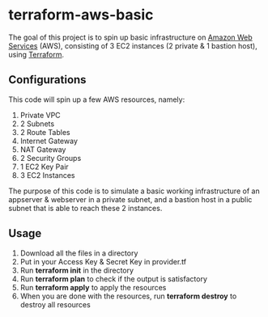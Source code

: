 # terraform-aws-basic
The goal of this project is to spin up basic infrastructure on [Amazon Web Services](http://aws.amazon.com/) (AWS), consisting of 3 EC2 instances (2 private & 1 bastion host), using [Terraform](http://terraform.io).

## Configurations
This code will spin up a few AWS resources, namely:
1. Private VPC
2. 2 Subnets
3. 2 Route Tables
4. Internet Gateway
5. NAT Gateway
6. 2 Security Groups
7. 1 EC2 Key Pair
8. 3 EC2 Instances

The purpose of this code is to simulate a basic working infrastructure of an appserver & webserver in a private subnet, and a bastion host in a public subnet that is able to reach these 2 instances. 

## Usage
1. Download all the files in a directory
2. Put in your Access Key & Secret Key in provider.tf
3. Run **terraform init** in the directory
4. Run **terraform plan** to check if the output is satisfactory
5. Run **terraform apply** to apply the resources
6. When you are done with the resources, run **terraform destroy** to destroy all resources

